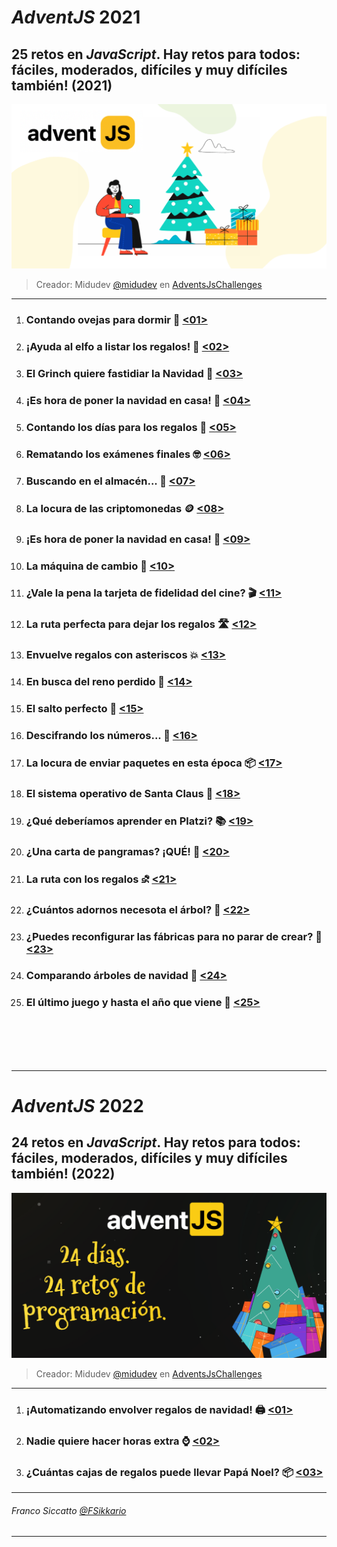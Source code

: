 # **_AdventJS_** 2021

## 25 retos en _JavaScript_. Hay retos para todos: fáciles, moderados, difíciles y muy difíciles también! (2021)

![Imagen](AdventJS.png)

> Creador: Midudev 
  > [@midudev](https://twitter.com/midudev) 
  > en [AdventsJsChallenges](https://adventjs.dev/)

---
1. ### Contando ovejas para dormir 🐑 [<01>](Reto-01/README.md)
2. ### ¡Ayuda al elfo a listar los regalos! 🧝 [<02>](Reto-02/README.md)
3. ### El Grinch quiere fastidiar la Navidad 🎁 [<03>](Reto-03/README.md)
4. ### ¡Es hora de poner la navidad en casa! 🎄 [<04>](Reto-04/README.md)
5. ### Contando los días para los regalos 📅 [<05>](Reto-05/README.md)
6. ### Rematando los exámenes finales 🤓 [<06>](Reto-06/README.md)
7. ### Buscando en el almacén... 🏪 [<07>](Reto-07/README.md)
8. ### La locura de las criptomonedas 🪙 [<08>](Reto-08/README.md)
9. ### ¡Es hora de poner la navidad en casa! 🎅 [<09>](Reto-09/README.md)
10. ### La máquina de cambio 🎰 [<10>](Reto-10/README.md)
11. ### ¿Vale la pena la tarjeta de fidelidad del cine? 🎬 [<11>](Reto-11/README.md)
12. ### La ruta perfecta para dejar los regalos 🛣️ [<12>](Reto-12/README.md)
13. ### Envuelve regalos con asteriscos 💥 [<13>](Reto-13/README.md)
14. ### En busca del reno perdido 🦌 [<14>](Reto-14/README.md)
15. ### El salto perfecto 🏃 [<15>](Reto-15/README.md)
16. ### Descifrando los números... 🔢 [<16>](Reto-16/README.md)
17. ### La locura de enviar paquetes en esta época 📦 [<17>](Reto-17/README.md)
18. ### El sistema operativo de Santa Claus 📱 [<18>](Reto-18/README.md)
19. ### ¿Qué deberíamos aprender en Platzi? 📚 [<19>](Reto-19/README.md)
20. ### ¿Una carta de pangramas? ¡QUÉ! 📝 [<20>](Reto-20/README.md)
21. ### La ruta con los regalos ⛐ [<21>](Reto-21/README.md)
22. ### ¿Cuántos adornos necesota el árbol? 🌳 [<22>](Reto-22/README.md)
23. ### ¿Puedes reconfigurar las fábricas para no parar de crear? 🔨 [<23>](Reto-23/README.md)
24. ### Comparando árboles de navidad 🎄 [<24>](Reto-24/README.md)
25. ### El último juego y hasta el año que viene 🎉 [<25>](Reto-25/README.md)
<br/>
<br/>
<br/>
<br/>

---
# **_AdventJS_** 2022

## 24 retos en _JavaScript_. Hay retos para todos: fáciles, moderados, difíciles y muy difíciles también! (2022)

![Imagen](AdventJS2.png)

> Creador: Midudev 
  > [@midudev](https://twitter.com/midudev) 
  > en [AdventsJsChallenges](https://adventjs.dev/)

---
1. ### ¡Automatizando envolver regalos de navidad! 🖨️ [<01>](adventJS2022/Reto-01/README.md)
2. ### Nadie quiere hacer horas extra ⌚ [<02>](adventJS2022/Reto-02/README.md)
3. ### ¿Cuántas cajas de regalos puede llevar Papá Noel? 📦 [<03>](adventJS2022/Reto-03/README.md)
---
###### *Franco Siccatto* [@FSikkario](https://twitter.com/FSikkario)
---
